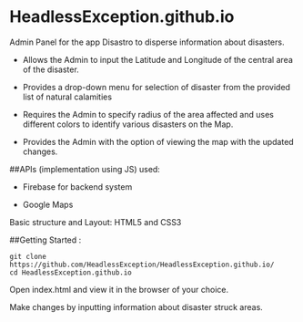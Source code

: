 # HeadlessException.github.io

Admin Panel for the app Disastro to disperse information about disasters.

 - Allows the Admin to input the Latitude and Longitude of the central area of the disaster.

 - Provides a drop-down menu for selection of disaster from the provided list of natural calamities
 
 - Requires the Admin to specify radius of the area affected and uses different colors to identify various disasters on the    Map.
 
 - Provides the Admin with the option of viewing the map with the updated changes.

##APIs (implementation using JS) used:

- Firebase for backend system

- Google Maps

Basic structure and Layout: HTML5 and CSS3

##Getting Started :
```
git clone https://github.com/HeadlessException/HeadlessException.github.io/
cd HeadlessException.github.io
```
Open index.html and view it in the browser of your choice.

Make changes by inputting information about disaster struck areas.
